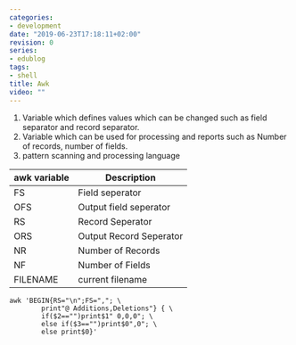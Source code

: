 ```yaml
---
categories:
- development
date: "2019-06-23T17:18:11+02:00"
revision: 0
series:
- edublog
tags:
- shell
title: Awk
video: ""
---
```


1. Variable which defines values which can be changed such as field separator and record separator.
2. Variable which can be used for processing and reports such as Number of records, number of fields.
3. pattern scanning and processing language


awk variable | Description
--- | ---
FS  | Field seperator
OFS | Output field seperator
RS  | Record Seperator
ORS | Output Record Seperator
NR  | Number of Records
NF  | Number of Fields
FILENAME    | current filename

```
awk 'BEGIN{RS="\n";FS=","; \
        print"@ Additions,Deletions"} { \
        if($2=="")print$1" 0,0,0"; \
        else if($3=="")print$0",0"; \
        else print$0}'
```
